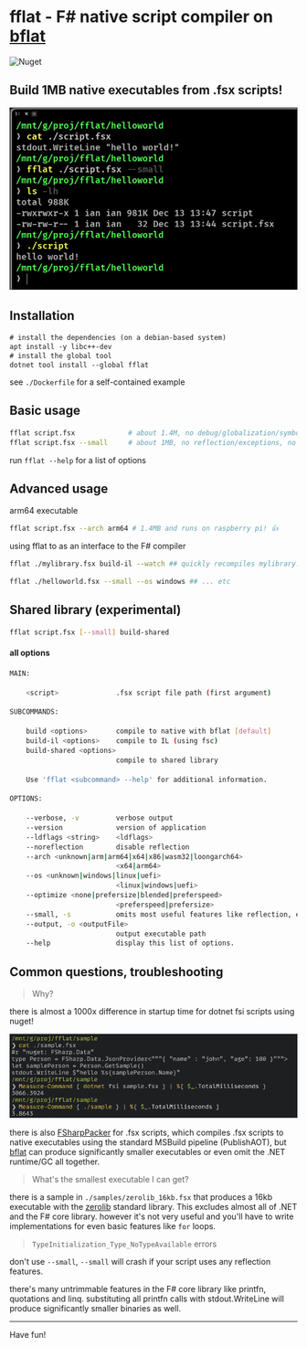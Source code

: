 # fflat - F# native script compiler on [bflat](https://flattened.net/)

<img alt="Nuget" src="https://img.shields.io/nuget/v/fflat">

## Build 1MB native executables from .fsx scripts!

![](img/helloworld.png)


## Installation

```
# install the dependencies (on a debian-based system)
apt install -y libc++-dev
# install the global tool
dotnet tool install --global fflat
```

see `./Dockerfile` for a self-contained example

## Basic usage

```bash
fflat script.fsx             # about 1.4M, no debug/globalization/symbols
fflat script.fsx --small     # about 1MB, no reflection/exceptions, no printfn!
```

run `fflat --help` for a list of options

## Advanced usage

arm64 executable
```bash
fflat script.fsx --arch arm64 # 1.4MB and runs on raspberry pi! 👍
```

using fflat to as an interface to the F# compiler
```bash
fflat ./mylibrary.fsx build-il --watch ## quickly recompiles mylibrary.dll on every change 
```

```bash
fflat ./helloworld.fsx --small --os windows ## ... etc
```

## Shared library (experimental)

```bash
fflat script.fsx [--small] build-shared
```

#### all options

```bash
MAIN:

    <script>              .fsx script file path (first argument)

SUBCOMMANDS:

    build <options>       compile to native with bflat [default]
    build-il <options>    compile to IL (using fsc)
    build-shared <options>
                          compile to shared library

    Use 'fflat <subcommand> --help' for additional information.

OPTIONS:

    --verbose, -v         verbose output
    --version             version of application
    --ldflags <string>    <ldflags>
    --noreflection        disable reflection
    --arch <unknown|arm|arm64|x64|x86|wasm32|loongarch64>
                          <x64|arm64>
    --os <unknown|windows|linux|uefi>
                          <linux|windows|uefi>
    --optimize <none|prefersize|blended|preferspeed>
                          <preferspeed|prefersize>
    --small, -s           omits most useful features like reflection, exceptions, but produces smaller binaries
    --output, -o <outputFile>
                          output executable path
    --help                display this list of options.
```

## Common questions, troubleshooting


> Why?

there is almost a 1000x difference in startup time for dotnet fsi scripts using nuget!

![](img/2023-10-09T17:12.png)

there is also [FSharpPacker](https://github.com/kant2002/FSharpPacker/tree/main) for .fsx scripts, which compiles .fsx scripts to native executables using the standard MSBuild pipeline (PublishAOT), but [bflat](https://flattened.net/) can produce significantly smaller executables or even omit the .NET runtime/GC all together.

> What's the smallest executable I can get?

there is a sample in `./samples/zerolib_16kb.fsx` that produces a 16kb executable with the 
[zerolib](https://github.com/bflattened/bflat/tree/master/src/zerolib) standard library. This excludes almost all of .NET and the F# core library. however it's not very useful and you'll have to write implementations for even basic features like `for` loops.

> `TypeInitialization_Type_NoTypeAvailable` errors

don't use `--small`, `--small` will crash if your script uses any 
reflection features.

there's many untrimmable features in the F# core library like printfn, quotations and linq.
substituting all printfn calls with stdout.WriteLine will produce significantly
smaller binaries as well.

---

Have fun!

